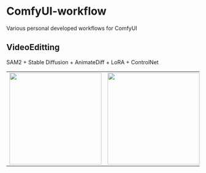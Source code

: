 # ComfyUI-workflow
Various personal developed workflows for ComfyUI

## VideoEditting
SAM2 + Stable Diffusion + AnimateDiff + LoRA + ControlNet

<table>
  <tr>
    <td align="center">
      <img src="VideoEditting/ori.gif" width="240" />
    </td>
    <td align="center">
      <img src="VideoEditting/gen1.gif" width="240" />
    </td>
    <td align="center">
      <img src="VideoEditting/gen2.gif" width="240" />
    </td>
    <td align="center">
      <img src="VideoEditting/gen3.gif" width="240" />
    </td>
  </tr>
</table>
